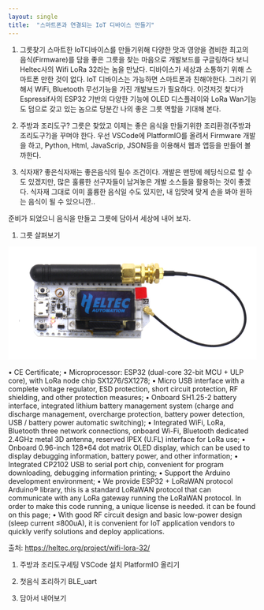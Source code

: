 ```yaml
---
layout: single
title:  "스마트폰과 연결되는 IoT 디바이스 만들기"
---
```


  1. 그릇찾기
  스마트한 IoT디바이스를 만들기위해 다양한 맛과 영양을 겸비한 최고의 음식(Firmware)를 담을 좋은 그릇을 찾는 마음으로 개발보드를
  구글링하다 보니 Heltec사의   Wifi LoRa 32라는 놈을 만났다. 
	디바이스가 세상과 소통하기 위해 스마트폰 만한 것이 없다.
	IoT 디바이스는 가능하면 스마트폰과 친해야한다.
	그러기 위해서 WiFi, Bluetooth 무선기능을 가진 개발보드가 필요하다.
	이것저것 찾다가 Espressif사의 ESP32 기반의 다양한 기능에 OLED 디스플레이와 LoRa Wan기능도 덤으로 갖고 있는 놈으로 당분간 나의 
  좋은 그릇 역할을 기대해 본다.
	
  2. 주방과 조리도구?
	그릇은 찾았고 이제는 좋은 음식을 만들기위한 조리환경(주방과 조리도구?)을 꾸며야 한다.
	우선 VSCode에 PlatformIO를 올려서 Firmware 개발을 하고, Python, Html, JavaScrip, JSON등을 이용해서 웹과 앱등을 만들어 볼까한다.
	
  3. 식자재?
	좋은식자재는 좋은음식의 필수 조건이다. 개발은 맨땅에 헤딩식으로 할 수도 있겠지만, 많은 훌륭한 선구자들이 남겨놓은 개발 소스들을
  활용하는 것이 좋겠다. 식자재 그대로 이미 훌륭한 음식일 수도 있지만, 내 입맛에 맞게 손을 봐야 원하는 음식이 될 수 있으니깐..
	
  준비가 되었으니 음식을 만들고 그릇에 담아서 세상에 내어 보자. 

  1. 그릇 살펴보기

  ![Heltec_WiFi_LoRa_32](/assets/img/heltec_wifi_lora_32.png)

  • CE Certificate;
  • Microprocessor: ESP32 (dual-core 32-bit MCU + ULP core), with LoRa node chip SX1276/SX1278;
  • Micro USB interface with a complete voltage regulator, ESD protection, short circuit protection, RF shielding, and other protection measures;
  • Onboard SH1.25-2 battery interface, integrated lithium battery management system (charge and discharge management, overcharge protection, battery power detection, USB / battery power automatic switching);
  • Integrated WiFi, LoRa, Bluetooth three network connections, onboard Wi-Fi, Bluetooth dedicated 2.4GHz metal 3D antenna, reserved IPEX (U.FL) interface for LoRa use;
  • Onboard 0.96-inch 128*64 dot matrix OLED display, which can be used to display debugging information, battery power, and other information;
  • Integrated CP2102 USB to serial port chip, convenient for program downloading, debugging information printing;
  • Support the Arduino development environment;
  • We provide ESP32 + LoRaWAN protocol Arduino® library, this is a standard LoRaWAN protocol that can communicate with any LoRa gateway running the LoRaWAN protocol. In order to make this code running, a unique license is needed. it can be found on this page;
  • With good RF circuit design and basic low-power design (sleep current ≤800uA), it is convenient for IoT application vendors to quickly verify solutions and deploy applications.

  출처: <https://heltec.org/project/wifi-lora-32/> 

  1. 주방과 조리도구세팅
  VSCode 설치
  PlatformIO 올리기

  2. 첫음식 조리하기
  BLE_uart  
  3. 담아서 내어보기
